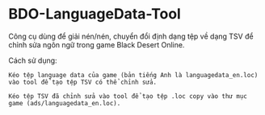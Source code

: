 # BDO-LanguageData-Tool

Công cụ dùng để giải nén/nén, chuyển đổi định dạng tệp về dạng TSV để chỉnh sửa ngôn ngữ trong game Black Desert Online.

Cách sử dụng:

```
Kéo tệp language data của game (bản tiếng Anh là languagedata_en.loc) vào tool để tạo tệp TSV có thể chỉnh sửa.
```

```
Kéo tệp TSV đã chỉnh sửa vào tool để tạo tệp .loc copy vào thư mục game (ads/languagedata_en.loc).
```
